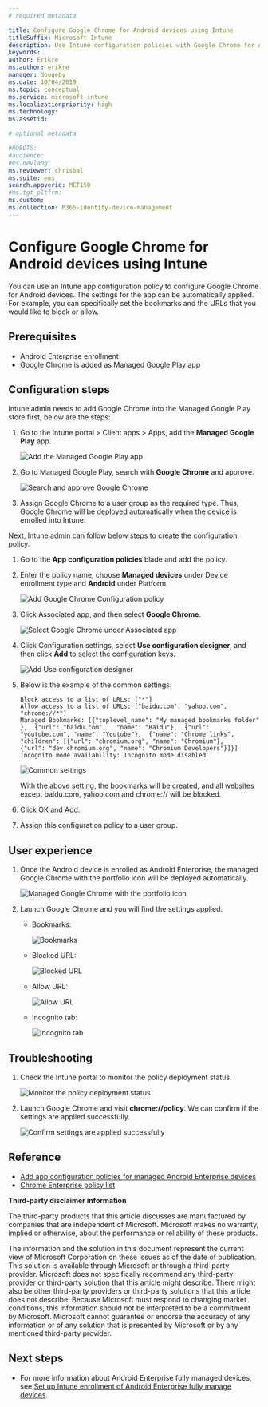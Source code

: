 ```yaml
---
# required metadata

title: Configure Google Chrome for Android devices using Intune 
titleSuffix: Microsoft Intune
description: Use Intune configuration policies with Google Chrome for Android devices. 
keywords:
author: Erikre
ms.author: erikre
manager: dougeby
ms.date: 10/04/2019
ms.topic: conceptual
ms.service: microsoft-intune
ms.localizationpriority: high
ms.technology:
ms.assetid: 

# optional metadata

#ROBOTS:
#audience:
#ms.devlang:
ms.reviewer: chrisbal
ms.suite: ems
search.appverid: MET150
#ms.tgt_pltfrm:
ms.custom: 
ms.collection: M365-identity-device-management
---
```


# Configure Google Chrome for Android devices using Intune 

You can use an Intune app configuration policy to configure Google Chrome for Android devices. The settings for the app can be automatically applied. For example, you can specifically set the bookmarks and the URLs that you would like to block or allow.

## Prerequisites

- Android Enterprise enrollment
- Google Chrome is added as Managed Google Play app

## Configuration steps

Intune admin needs to add Google Chrome into the Managed Google Play store first, below are the steps:

1. Go to the Intune portal > Client apps > Apps, add the **Managed Google Play** app.

   ![Add the Managed Google Play app](./media/manage-android-google-chrome/add-app.png)

1. Go to Managed Google Play, search with **Google Chrome** and approve.

   ![Search and approve Google Chrome](./media/manage-android-google-chrome/search.png)

1. Assign Google Chrome to a user group as the required type. Thus, Google Chrome will be deployed automatically when the device is enrolled into Intune.

Next, Intune admin can follow below steps to create the configuration policy.

1. Go to the **App configuration policies** blade and add the policy.
1. Enter the policy name, choose **Managed devices** under Device enrollment type and **Android** under Platform.

   ![Add Google Chrome Configuration policy](./media/manage-android-google-chrome/add-policy.png)

1. Click Associated app, and then select **Google Chrome**.

   ![Select Google Chrome under Associated app](./media/manage-android-google-chrome/associated-app.png)

1. Click Configuration settings, select **Use configuration designer**, and then click **Add** to select the configuration keys.

   ![Add Use configuration designer](./media/manage-android-google-chrome/configuration.png)

1. Below is the example of the common settings:

   ```asciidoc
   Block access to a list of URLs: ["*"]
   Allow access to a list of URLs: ["baidu.com", "yahoo.com", "chrome://*"]
   Managed Bookmarks: [{"toplevel_name": "My managed bookmarks folder"  },  {"url": "baidu.com",   "name": "Baidu"},  {"url": "youtube.com", "name": "Youtube"},  {"name": "Chrome links",  "children": [{"url": "chromium.org", "name": "Chromium"},    {"url": "dev.chromium.org", "name": "Chromium Developers"}]}]
   Incognito mode availability: Incognito mode disabled
   ```

   ![Common settings](./media/manage-android-google-chrome/common-settings.png)

   With the above setting, the bookmarks will be created, and all websites except baidu.com, yahoo.com and chrome:// will be blocked.

1. Click OK and Add.
1. Assign this configuration policy to a user group.

## User experience

1. Once the Android device is enrolled as Android Enterprise, the managed Google Chrome with the portfolio icon will be deployed automatically.

   ![Managed Google Chrome with the portfolio icon](./media/manage-android-google-chrome/chrome-icon.png)

1. Launch Google Chrome and you will find the settings applied.

   - Bookmarks:

     ![Bookmarks](./media/manage-android-google-chrome/bookmarks.png)

   - Blocked URL:

     ![Blocked URL](./media/manage-android-google-chrome/blocked-url.png)

   - Allow URL:

     ![Allow URL](./media/manage-android-google-chrome/allowed-url.png)

   - Incognito tab:

     ![Incognito tab](./media/manage-android-google-chrome/incognito-tab.png)

## Troubleshooting

1. Check the Intune portal to monitor the policy deployment status.

   ![Monitor the policy deployment status](./media/manage-android-google-chrome/monitor-status.png)

1. Launch Google Chrome and visit **chrome://policy**. We can confirm if the settings are applied successfully.

   ![Confirm settings are applied successfully](./media/manage-android-google-chrome/confirm.png)

## Reference

- [Add app configuration policies for managed Android Enterprise devices](https://docs.microsoft.com/intune/app-configuration-policies-use-android)
- [Chrome Enterprise policy list](https://cloud.google.com/docs/chrome-enterprise/policies/)

**Third-party disclaimer information**

The third-party products that this article discusses are manufactured by companies that are independent of Microsoft. Microsoft makes no warranty, implied or otherwise, about the performance or reliability of these products.

The information and the solution in this document represent the current view of Microsoft Corporation on these issues as of the date of publication. This solution is available through Microsoft or through a third-party provider. Microsoft does not specifically recommend any third-party provider or third-party solution that this article might describe. There might also be other third-party providers or third-party solutions that this article does not describe. Because Microsoft must respond to changing market conditions, this information should not be interpreted to be a commitment by Microsoft. Microsoft cannot guarantee or endorse the accuracy of any information or of any solution that is presented by Microsoft or by any mentioned third-party provider.

## Next steps

- For more information about Android Enterprise fully managed devices, see [Set up Intune enrollment of Android Enterprise fully manage devices](../enrollment/android-fully-managed-enroll.md).
